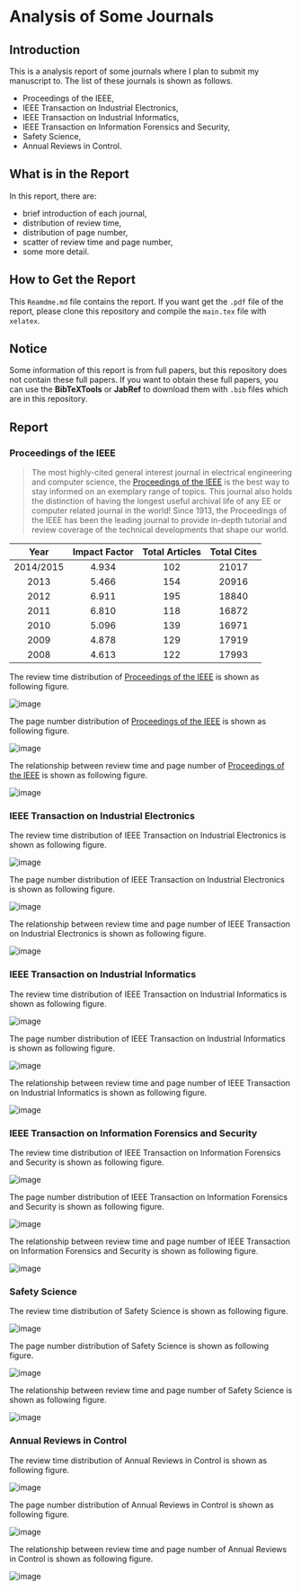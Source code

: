 # Analysis of Some Journals

## Introduction
This is a analysis report of some journals where I plan to submit my manuscript to. The list of these journals is shown as follows.

* Proceedings of the IEEE,
* IEEE Transaction on Industrial Electronics,
* IEEE Transaction on Industrial Informatics,
* IEEE Transaction on Information Forensics and Security,
* Safety Science,
* Annual Reviews in Control.

## What is in the Report
In this report, there are:

* brief introduction of each journal,
* distribution of review time,
* distribution of page number,
* scatter of review time and page number,
* some more detail.

## How to Get the Report
This `Reamdme.md` file contains the report. If you want get the `.pdf` file of the report, please clone this repository and compile the `main.tex` file with `xelatex`.

## Notice
Some information of this report is from full papers, but this repository does not contain these full papers. If you want to obtain these full papers, you can use the **BibTeXTools** or **JabRef** to download them with `.bib` files which are in this repository.

## Report
### Proceedings of the IEEE
> The most highly-cited general interest journal in electrical engineering and computer science, the [Proceedings of the IEEE][POTI] is the best way to stay informed on an exemplary range of topics. This journal also holds the distinction of having the longest useful archival life of any EE or computer related journal in the world! Since 1913, the Proceedings of the IEEE has been the leading journal to provide in-depth tutorial and review coverage of the technical developments that shape our world.

|Year      | Impact Factor | Total Articles | Total Cites|
|:---:     | :---:         | :---:          | :---:      |
|2014/2015 | 4.934         | 102            | 21017      |
|2013      | 5.466         | 154            | 20916      |
|2012      | 6.911         | 195            | 18840      |
|2011      | 6.810         | 118            | 16872      |
|2010      | 5.096         | 139            | 16971      |
|2009      | 4.878         | 129            | 17919      |
|2008      | 4.613         | 122            | 17993      |

The review time distribution of [Proceedings of the IEEE][POTI] is shown as following figure.

![image](./Figures/ReviewTimeDistribution/ProceedingsOfTheIEEE.png)

The page number distribution of [Proceedings of the IEEE][POTI] is shown as following figure.

![image](./Figures/PageNumberDistribution/ProceedingsOfTheIEEE.png)

The relationship between review time and page number of [Proceedings of the IEEE][POTI] is shown as following figure.

![image](./Figures/RelationshipBetweenReviewTimeAndPageNumber/ProceedingsOfTheIEEE.png)

### IEEE Transaction on Industrial Electronics
The review time distribution of IEEE Transaction on Industrial Electronics is shown as following figure.

![image](./Figures/ReviewTimeDistribution/IEEETransactionOnIndustrialElectronics.png)

The page number distribution of IEEE Transaction on Industrial Electronics is shown as following figure.

![image](./Figures/PageNumberDistribution/IEEETransactionOnIndustrialElectronics.png)

The relationship between review time and page number of IEEE Transaction on Industrial Electronics is shown as following figure.

![image](./Figures/RelationshipBetweenReviewTimeAndPageNumber/IEEETransactionOnIndustrialElectronics.png)

### IEEE Transaction on Industrial Informatics
The review time distribution of IEEE Transaction on Industrial Informatics is shown as following figure.

![image](./Figures/ReviewTimeDistribution/IEEETransactionOnIndustrialInformatics.png)

The page number distribution of IEEE Transaction on Industrial Informatics is shown as following figure.

![image](./Figures/PageNumberDistribution/IEEETransactionOnIndustrialInformatics.png)

The relationship between review time and page number of IEEE Transaction on Industrial Informatics is shown as following figure.

![image](./Figures/RelationshipBetweenReviewTimeAndPageNumber/IEEETransactionOnIndustrialInformatics.png)

### IEEE Transaction on Information Forensics and Security
The review time distribution of IEEE Transaction on Information Forensics and Security is shown as following figure.

![image](./Figures/ReviewTimeDistribution/IEEETransactionOnInformationForensicsAndSecurity.png)

The page number distribution of IEEE Transaction on Information Forensics and Security is shown as following figure.

![image](./Figures/PageNumberDistribution/IEEETransactionOnInformationForensicsAndSecurity.png)

The relationship between review time and page number of IEEE Transaction on Information Forensics and Security is shown as following figure.

![image](./Figures/RelationshipBetweenReviewTimeAndPageNumber/IEEETransactionOnInformationForensicsAndSecurity.png)

### Safety Science
The review time distribution of Safety Science is shown as following figure.

![image](./Figures/ReviewTimeDistribution/SafetyScience.png)

The page number distribution of Safety Science is shown as following figure.

![image](./Figures/PageNumberDistribution/SafetyScience.png)

The relationship between review time and page number of Safety Science is shown as following figure.

![image](./Figures/RelationshipBetweenReviewTimeAndPageNumber/SafetyScience.png)

### Annual Reviews in Control
The review time distribution of Annual Reviews in Control is shown as following figure.

![image](./Figures/ReviewTimeDistribution/AnnualReviewsInControl.png)

The page number distribution of Annual Reviews in Control is shown as following figure.

![image](./Figures/PageNumberDistribution/AnnualReviewsInControl.png)

The relationship between review time and page number of Annual Reviews in Control is shown as following figure.

![image](./Figures/RelationshipBetweenReviewTimeAndPageNumber/AnnualReviewsInControl.png) 

[POTI]:http://ieeexplore.ieee.org/xpl/RecentIssue.jsp?punumber=5 "Proceedings of the IEEE"
[TII]:http://ieeexplore.ieee.org/xpl/RecentIssue.jsp?punumber=9424 "IEEE Transactions on Industrial Informatics"
[TIE]:http://ieeexplore.ieee.org/xpl/RecentIssue.jsp?punumber=41 "IEEE Transaction on Industrial Electronics"
[TIFS]:http://ieeexplore.ieee.org/xpl/RecentIssue.jsp?punumber=10206 "IEEE Transaction on Information Forensics and Security"
[SS]:http://www.journals.elsevier.com/safety-science "Safety Science"
[ARIC]:http://www.journals.elsevier.com/annual-reviews-in-control "http://www.journals.elsevier.com/annual-reviews-in-control/"
